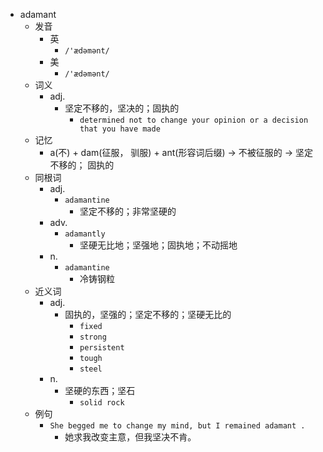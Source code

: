 - adamant
  - 发音
    - 英
      - `/'ædəmənt/`
    - 美
      - `/'ædəmənt/`
  - 词义
    - adj.
      - 坚定不移的，坚决的；固执的
        - `determined not to change your opinion or a decision that you have made`
  - 记忆
    - a(不) + dam(征服， 驯服) + ant(形容词后缀) → 不被征服的 → 坚定不移的； 固执的
  - 同根词
    - adj.
      - `adamantine`
        - 坚定不移的；非常坚硬的
    - adv.
      - `adamantly`
        - 坚硬无比地；坚强地；固执地；不动摇地
    - n.
      - `adamantine`
        - 冷铸钢粒
  - 近义词
    - adj.
      - 固执的，坚强的；坚定不移的；坚硬无比的
        - `fixed`
        - `strong`
        - `persistent`
        - `tough`
        - `steel`
    - n.
      - 坚硬的东西；坚石
        - `solid rock`
  - 例句
    - `She begged me to change my mind, but I remained adamant .`
      - 她求我改变主意，但我坚决不肯。

